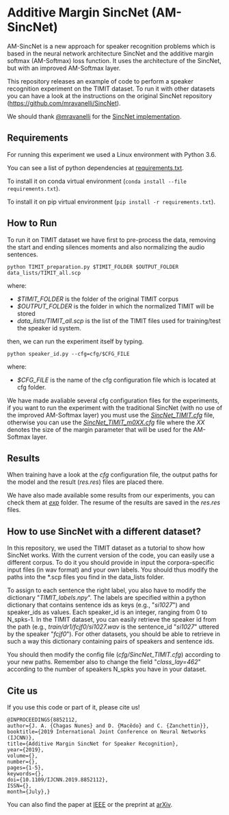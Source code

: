 
# Additive Margin SincNet (AM-SincNet)
AM-SincNet is a new approach for speaker recognition problems which is based in the neural network architecture SincNet and the additive margin softmax  (AM-Softmax) loss function. It uses the architecture of the SincNet, but with an improved AM-Softmax layer.

This repository releases an example of code to perform a speaker recognition experiment on the TIMIT dataset. To run it with other datasets you can have a look at the instructions on the original SincNet repository (https://github.com/mravanelli/SincNet).

We should thank [@mravanelli](https://github.com/mravanelli/) for the [SincNet implementation](https://github.com/mravanelli/SincNet).

## Requirements
For running this experiment we used a Linux environment with Python 3.6.

You can see a list of python dependencies at [requirements.txt](requirements.txt).

To install it on conda virtual environment (`conda install --file requirements.txt`).

To install it on pip virtual environment (`pip install -r requirements.txt`).

## How to Run
To run it on TIMIT dataset we have first to pre-process the data, removing the start and ending silences moments and also normalizing the audio sentences.

``
python TIMIT_preparation.py $TIMIT_FOLDER $OUTPUT_FOLDER data_lists/TIMIT_all.scp
``

where:
- *$TIMIT_FOLDER* is the folder of the original TIMIT corpus
- *$OUTPUT_FOLDER* is the folder in which the normalized TIMIT will be stored
- *data_lists/TIMIT_all.scp* is the list of the TIMIT files used for training/test the speaker id system.

then, we can run the experiment itself by typing.

``
python speaker_id.py --cfg=cfg/$CFG_FILE
``

where:
- *$CFG_FILE* is the name of the cfg configuration file which is located at cfg folder.

We have made avaliable several cfg configuration files for the experiments, if you want to run the experiment with the traditional SincNet (with no use of the improved AM-Softmax layer) you must use the [*SincNet_TIMIT.cfg*](cfg/SincNet_TIMIT.cfg) file, otherwise you can use the [*SincNet_TIMIT_m0XX.cfg*](cfg/) file where the *XX* denotes the size of the margin parameter that will be used for the AM-Softmax layer.


## Results
When training have a look at the *cfg* configuration file, the output paths for the model and the result (*res.res*) files are placed there.

We have also made available some results from our experiments, you can check them at [*exp*](exp/) folder. The resume of the results are saved in the *res.res* files.


## How to use SincNet with a different dataset?
In this repository, we used the TIMIT dataset as a tutorial to show how SincNet works. 
With the current version of the code, you can easily use a different corpus. To do it you should provide in input the corpora-specific input files (in wav format) and your own labels. You should thus modify the paths into the *.scp files you find in the data_lists folder. 

To assign to each sentence the right label, you also have to modify the dictionary "*TIMIT_labels.npy*". 
The labels are specified within a python dictionary that contains sentence ids as keys (e.g., "*si1027*") and speaker_ids as values. Each speaker_id is an integer, ranging from 0 to N_spks-1. In the TIMIT dataset, you can easily retrieve the speaker id from the path (e.g., *train/dr1/fcjf0/si1027.wav* is the sentence_id "*si1027*" uttered by the speaker "*fcjf0*"). For other datasets, you should be able to retrieve in such a way this dictionary containing pairs of speakers and sentence ids.

You should then modify the config file (*cfg/SincNet_TIMIT.cfg*) according to your new paths. Remember also to change the field "*class_lay=462*" according to the number of speakers N_spks you have in your dataset.


## Cite us

If you use this code or part of it, please cite us!

```
@INPROCEEDINGS{8852112,
author={J. A. {Chagas Nunes} and D. {Macêdo} and C. {Zanchettin}},
booktitle={2019 International Joint Conference on Neural Networks (IJCNN)},
title={Additive Margin SincNet for Speaker Recognition},
year={2019},
volume={},
number={},
pages={1-5},
keywords={},
doi={10.1109/IJCNN.2019.8852112},
ISSN={},
month={July},}
```

You can also find the paper at [IEEE](https://ieeexplore.ieee.org/document/8852112) or the preprint at [arXiv](https://arxiv.org/abs/1901.10826).
